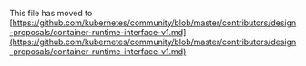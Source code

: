 This file has moved to [https://github.com/kubernetes/community/blob/master/contributors/design-proposals/container-runtime-interface-v1.md](https://github.com/kubernetes/community/blob/master/contributors/design-proposals/container-runtime-interface-v1.md)
